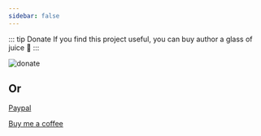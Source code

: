 ```yaml
---
sidebar: false
---
```


::: tip Donate
If you find this project useful, you can buy author a glass of juice :tropical_drink:
:::

![donate](https://wpimg.wallstcn.com/bd273f0d-83a0-4ef2-92e1-9ac8ed3746b9.png)

## Or

[Paypal](https://www.paypal.me/panfree23)

[Buy me a coffee](https://www.buymeacoffee.com/Pan)
